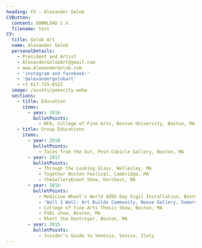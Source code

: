 ```yaml
---
heading: CV - Alexander Golob
CVButton:
  content: DOWNLOAD C.V.
  filename: test
CV:
  title: Golob Art
  name: Alexander Golob
  personalDetails:
    - President and Artist
    - AlexanderGolobArt@gmail.com
    - www.AlexanderGolob.com
    - 'instagram and facebook:'
    - '@alexandergolobart'
    - +1 617-755-6522
  image: /assets/pokecity.webp
  sections:
    - title: Education
      items:
        - year: 2016
          bulletPoints:
            - BFA, College of Fine Arts, Boston University, Boston, MA
    - title: Group Educations
      items:
        - year: 2018
          bulletPoints:
            - Tales from the Gut, Post-Cubicle Gallery, Boston, MA
        - year: 2017
          bulletPoints:
            - Through the Looking Glass, Wellesley, MA
            - Together Boston Festival, Cambridge, MA
            - theGalleryEvent Show, Dorchest, MA
        - year: 2016
          bulletPoints:
            - Medicine Wheel's World AIDS Day Vigil Installation, Boston Cyclorama, Boston, MA
            - 'Wall 2 Wall: Art Builds Community, Naave Gallery, Somerville, MA'
            - College of Fine Arts Thesis Show, Boston, MA
            - FUEL show, Boston, MA
            - Rhett the Destroyer, Boston, MA
        - year: 2015
          bulletPoints:
            - Insider's Guide to Venezia, Venice, Italy
---
```

